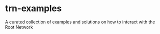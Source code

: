 # trn-examples
A curated collection of examples and solutions on how to interact with the Root Network
